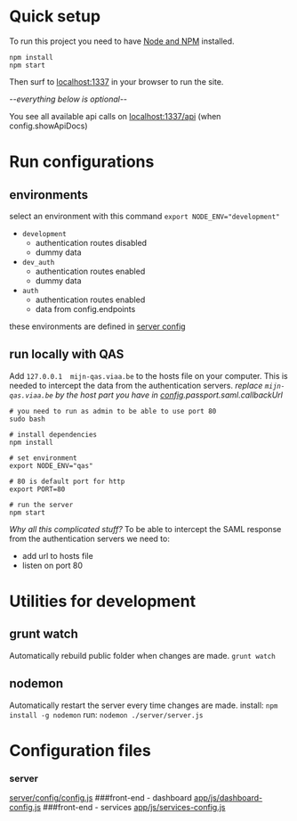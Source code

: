 # Quick setup

To run this project you need to have [Node and NPM](https://docs.npmjs.com/getting-started/installing-node) installed.

```
npm install
npm start
```
Then surf to [localhost:1337](localhost:1337) in your browser to run the site.

*--everything below is optional--*

You see all available api calls on [localhost:1337/api](localhost:1337/api) (when config.showApiDocs)

# Run configurations
## environments
select an environment with this command `export NODE_ENV="development"`

- `development`
  * authentication routes disabled
  * dummy data
- `dev_auth` 
  * authentication routes enabled
  * dummy data
- `auth`
  * authentication routes enabled
  * data from config.endpoints
  
these environments are defined in [server config](#server)

## run locally with QAS
Add `127.0.0.1	mijn-qas.viaa.be` to the hosts file on your computer. This is needed to intercept the data from the authentication servers.
*replace `mijn-qas.viaa.be` by the host part you have in [config](server/config/config.js).passport.saml.callbackUrl*

```
# you need to run as admin to be able to use port 80
sudo bash

# install dependencies
npm install

# set environment
export NODE_ENV="qas"

# 80 is default port for http
export PORT=80

# run the server
npm start
```

*Why all this complicated stuff?*
To be able to intercept the SAML response from the authentication servers we need to:

- add url to hosts file
- listen on port 80

# Utilities for development
## grunt watch
Automatically rebuild public folder when changes are made.
`grunt watch`

## nodemon
Automatically restart the server every time changes are made.
install: `npm install -g nodemon`
run: `nodemon ./server/server.js`

# Configuration files
### server 
[server/config/config.js](server/config/config.js)
###front-end - dashboard 
[app/js/dashboard-config.js](app/js/dashboard-config.js)
###front-end - services 
[app/js/services-config.js](app/js/services-config.js)
